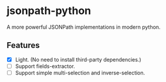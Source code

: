 # jsonpath-python

A more powerful JSONPath implementations in modern python.

## Features

- [x] Light. (No need to install third-party dependencies.)
- [ ] Support fields-extractor.
- [ ] Support simple multi-selection and inverse-selection.
